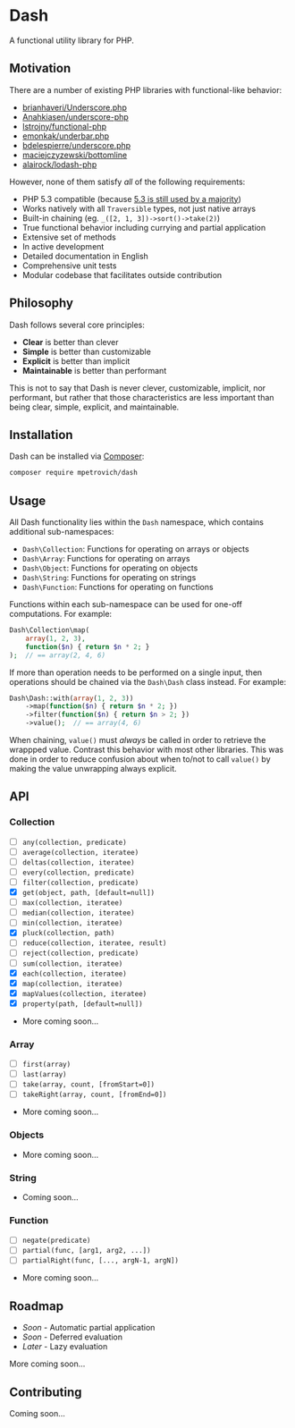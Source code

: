 # Dash
A functional utility library for PHP.


## Motivation
There are a number of existing PHP libraries with functional-like behavior:
- [brianhaveri/Underscore.php](https://github.com/brianhaveri/Underscore.php)
- [Anahkiasen/underscore-php](https://github.com/Anahkiasen/underscore-php)
- [lstrojny/functional-php](https://github.com/lstrojny/functional-php)
- [emonkak/underbar.php](https://github.com/emonkak/underbar.php)
- [bdelespierre/underscore.php](https://github.com/bdelespierre/underscore.php)
- [maciejczyzewski/bottomline](https://github.com/maciejczyzewski/bottomline)
- [alairock/lodash-php](https://github.com/alairock/lodash-php)

However, none of them satisfy *all* of the following requirements:
- PHP 5.3 compatible (because [5.3 is still used by a majority](http://w3techs.com/technologies/details/pl-php/5/all))
- Works natively with all `Traversible` types, not just native arrays
- Built-in chaining (eg. `_([2, 1, 3])->sort()->take(2)`)
- True functional behavior including currying and partial application
- Extensive set of methods
- In active development
- Detailed documentation in English
- Comprehensive unit tests
- Modular codebase that facilitates outside contribution


## Philosophy
Dash follows several core principles:
- **Clear** is better than clever
- **Simple** is better than customizable
- **Explicit** is better than implicit
- **Maintainable** is better than performant

This is not to say that Dash is never clever, customizable, implicit, nor performant, but rather that those characteristics are less important than being clear, simple, explicit, and maintainable.


## Installation
Dash can be installed via [Composer](https://getcomposer.org/):
```sh
composer require mpetrovich/dash
```


## Usage
All Dash functionality lies within the `Dash` namespace, which contains additional sub-namespaces:
- `Dash\Collection`: Functions for operating on arrays or objects
- `Dash\Array`: Functions for operating on arrays
- `Dash\Object`: Functions for operating on objects
- `Dash\String`: Functions for operating on strings
- `Dash\Function`: Functions for operating on functions

Functions within each sub-namespace can be used for one-off computations. For example:

```php
Dash\Collection\map(
	array(1, 2, 3),
	function($n) { return $n * 2; }
);  // == array(2, 4, 6)
```

If more than operation needs to be performed on a single input, then operations should be chained via the `Dash\Dash` class instead. For example:

```php
Dash\Dash::with(array(1, 2, 3))
	->map(function($n) { return $n * 2; })
	->filter(function($n) { return $n > 2; })
	->value();  // == array(4, 6)
```

When chaining, `value()` must *always* be called in order to retrieve the wrappped value. Contrast this behavior with most other libraries. This was done in order to reduce confusion about when to/not to call `value()` by making the value unwrapping always explicit.


## API

### Collection
- [ ] `any(collection, predicate)`
- [ ] `average(collection, iteratee)`
- [ ] `deltas(collection, iteratee)`
- [ ] `every(collection, predicate)`
- [ ] `filter(collection, predicate)`
- [x] `get(object, path, [default=null])`
- [ ] `max(collection, iteratee)`
- [ ] `median(collection, iteratee)`
- [ ] `min(collection, iteratee)`
- [x] `pluck(collection, path)`
- [ ] `reduce(collection, iteratee, result)`
- [ ] `reject(collection, predicate)`
- [ ] `sum(collection, iteratee)`
- [x] `each(collection, iteratee)`
- [x] `map(collection, iteratee)`
- [x] `mapValues(collection, iteratee)`
- [x] `property(path, [default=null])`
- More coming soon…

### Array
- [ ] `first(array)`
- [ ] `last(array)`
- [ ] `take(array, count, [fromStart=0])`
- [ ] `takeRight(array, count, [fromEnd=0])`
- More coming soon…

### Objects
- More coming soon…

### String
- Coming soon…

### Function
- [ ] `negate(predicate)`
- [ ] `partial(func, [arg1, arg2, ...])`
- [ ] `partialRight(func, [..., argN-1, argN])`
- More coming soon…


## Roadmap

- *Soon* - Automatic partial application
- *Soon* - Deferred evaluation
- *Later* - Lazy evaluation

More coming soon…


## Contributing
Coming soon…

